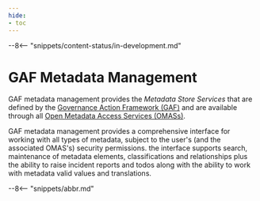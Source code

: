 ```yaml
---
hide:
- toc
---
```


<!-- SPDX-License-Identifier: CC-BY-4.0 -->
<!-- Copyright Contributors to the ODPi Egeria project 2020. -->

--8<-- "snippets/content-status/in-development.md"

# GAF Metadata Management

GAF metadata management provides the *Metadata Store Services* that are
defined by the [Governance Action Framework (GAF)](/frameworks/gaf/overview) and are available through all
[Open Metadata Access Services (OMASs)](/services/omas).

GAF metadata management provides a comprehensive interface for working with all types of metadata, subject to the user's (and the associated OMAS's) security permissions.
the interface supports search, maintenance of metadata elements, classifications and relationships plus the ability to raise incident reports
and todos along with the ability to work with metadata valid values and translations.


--8<-- "snippets/abbr.md"
